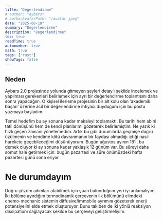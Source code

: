 ```yaml
---
title: "Degerlendirme"
# author: "aybars"
# authorAvatarPath: "/avatar.jpeg"
date: "2025-08-18"
summary: "Degerlendirme"
description: "Degerlendirme"
toc: true
readTime: true
autonumber: true
math: true
tags: ["rust"]
showTags: false
---
```

## Neden
Aybars 2.0 projesinde yolunda gitmeyen şeyleri detaylı şekilde incelemek ve yapılması gerekenleri belirlemek için ayrı bir değerlendirme toplantısını daha sonra yapacağım. O kişisel ilerleme projesinin bir alt kolu olan 'akademik başarı' üzerine acil bir değerlendirme ihtiyacı duyduğum için bu postu yazmaya başladım.

Temel hedefim bu ay sonuna kadar makaleyi toplamaktı. Bu tarihi hem abini tatil dönüşünü hem de kendi planlarımı gözeterek belirlemiştim. Ne yazık ki hızlı geçen zamanı yönetemedim. Artık bu gibi durumlarda geçmişe doğru üzülmenin ve kendime kötü davranmanın bir faydası olmadığı içtiği nasıl harekete geçebileceğimi düşünüyorum. Bugün ağustos ayının 18'i, bu demek oluyor ki ay sonuna kadar yaklaşık 12 günüm var. Bu süreyi daha somut hale getirmek için: bugün pazartesi ve süre önümüzdeki hafta pazartesi günü sona eriyor

# Ne durumdayım
Doğru çözüm adımları atabilmek için şuan bulunduğum yeri iyi anlamalıyım. İki bölüme ayırdığım termodinamik çerçevenin ilk bölümünü elimdeki chemo-mechanic sistemin diffusive/immobile ayrımını gözeterek enerji potansiyelini elde etmek oluşturuyor. Bunu takiben de iki yönlü reaksiyon dissipationı sağlayacak şekilde bu çerçeveyi geliştirmeliyim. 
